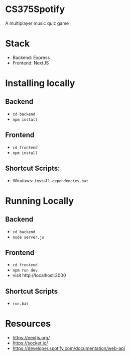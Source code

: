 # CS375Spotify

A multiplayer music quiz game

# Stack

- Backend: Express
- Frontend: NextJS

# Installing locally

## Backend

- `cd backend`
- `npm install`

## Frontend

- `cd frontend`
- `npm install`

## Shortcut Scripts:

- Windows: `install-dependencies.bat`

# Running Locally

## Backend

- `cd backend`
- `node server.js`

## Frontend

- `cd frontend`
- `npm run dev`
- visit http://localhost:3000

## Shortcut Scripts

- `run.bat`

# Resources

- https://nextjs.org/
- https://socket.io/
- https://developer.spotify.com/documentation/web-api
